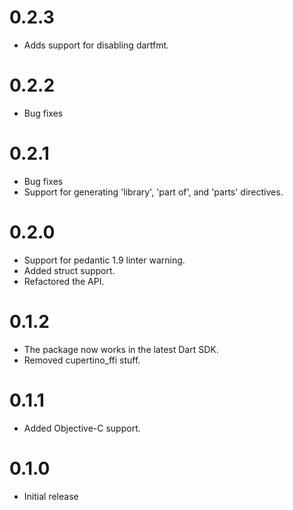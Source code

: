 # 0.2.3
  * Adds support for disabling dartfmt.

# 0.2.2
  * Bug fixes

# 0.2.1
  * Bug fixes
  * Support for generating 'library', 'part of', and 'parts' directives.

# 0.2.0
  * Support for pedantic 1.9 linter warning.
  * Added struct support.
  * Refactored the API.

# 0.1.2
  * The package now works in the latest Dart SDK.
  * Removed cupertino_ffi stuff.

# 0.1.1
  * Added Objective-C support.

# 0.1.0
  * Initial release
